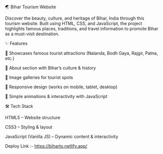 🌏 Bihar Tourism Website

Discover the beauty, culture, and heritage of Bihar, India through this tourism website.
Built using HTML, CSS, and JavaScript, the project highlights famous places, traditions, and travel information to promote Bihar as a must-visit destination.

✨ Features

🏯 Showcases famous tourist attractions (Nalanda, Bodh Gaya, Rajgir, Patna, etc.)

📖 About section with Bihar’s culture & history

📸 Image galleries for tourist spots

📱 Responsive design (works on mobile, tablet, desktop)

🎨 Simple animations & interactivity with JavaScript

🛠️ Tech Stack

HTML5 – Website structure

CSS3 – Styling & layout

JavaScript (Vanilla JS) – Dynamic content & interactivity

Deploy Link :- https://biharto.netlify.app/
